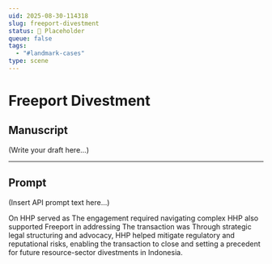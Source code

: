 ```yaml
---
uid: 2025-08-30-114318
slug: freeport-divestment
status: 🔳 Placeholder
queue: false
tags:
  - "#landmark-cases"
type: scene
---
```


# Freeport Divestment

## Manuscript

(Write your draft here...)

---

## Prompt

(Insert API prompt text here...)


On
HHP served as
The engagement required navigating complex
HHP also supported Freeport in addressing
The transaction was
Through strategic legal structuring and advocacy, HHP helped mitigate regulatory and reputational risks, enabling the transaction to close and setting a precedent for future resource-sector divestments in Indonesia.
